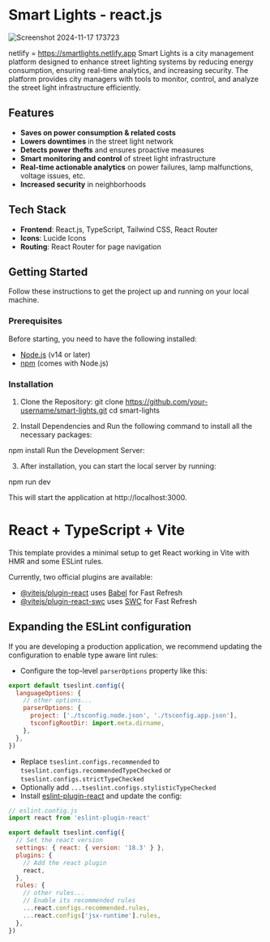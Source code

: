 # Smart Lights - react.js
![Screenshot 2024-11-17 173723](https://github.com/user-attachments/assets/c20a1d20-1bf4-4114-8d8f-7703ccbd63af)

netlify = https://smartlights.netlify.app
Smart Lights is a city management platform designed to enhance street lighting systems by reducing energy consumption, ensuring real-time analytics, and increasing security. The platform provides city managers with tools to monitor, control, and analyze the street light infrastructure efficiently.

## Features

- **Saves on power consumption & related costs**
- **Lowers downtimes** in the street light network
- **Detects power thefts** and ensures proactive measures
- **Smart monitoring and control** of street light infrastructure
- **Real-time actionable analytics** on power failures, lamp malfunctions, voltage issues, etc.
- **Increased security** in neighborhoods

## Tech Stack

- **Frontend**: React.js, TypeScript, Tailwind CSS, React Router
- **Icons**: Lucide Icons
- **Routing**: React Router for page navigation

## Getting Started

Follow these instructions to get the project up and running on your local machine.

### Prerequisites

Before starting, you need to have the following installed:

- [Node.js](https://nodejs.org/) (v14 or later)
- [npm](https://www.npmjs.com/) (comes with Node.js)

### Installation

 1. Clone the Repository:
   git clone https://github.com/your-username/smart-lights.git
   cd smart-lights

2. Install Dependencies and Run the following command to install all the necessary packages:

npm install
Run the Development Server:

3. After installation, you can start the local server by running:

npm run dev

This will start the application at http://localhost:3000.


# React + TypeScript + Vite

This template provides a minimal setup to get React working in Vite with HMR and some ESLint rules.

Currently, two official plugins are available:

- [@vitejs/plugin-react](https://github.com/vitejs/vite-plugin-react/blob/main/packages/plugin-react/README.md) uses [Babel](https://babeljs.io/) for Fast Refresh
- [@vitejs/plugin-react-swc](https://github.com/vitejs/vite-plugin-react-swc) uses [SWC](https://swc.rs/) for Fast Refresh

## Expanding the ESLint configuration

If you are developing a production application, we recommend updating the configuration to enable type aware lint rules:

- Configure the top-level `parserOptions` property like this:

```js
export default tseslint.config({
  languageOptions: {
    // other options...
    parserOptions: {
      project: ['./tsconfig.node.json', './tsconfig.app.json'],
      tsconfigRootDir: import.meta.dirname,
    },
  },
})
```

- Replace `tseslint.configs.recommended` to `tseslint.configs.recommendedTypeChecked` or `tseslint.configs.strictTypeChecked`
- Optionally add `...tseslint.configs.stylisticTypeChecked`
- Install [eslint-plugin-react](https://github.com/jsx-eslint/eslint-plugin-react) and update the config:

```js
// eslint.config.js
import react from 'eslint-plugin-react'

export default tseslint.config({
  // Set the react version
  settings: { react: { version: '18.3' } },
  plugins: {
    // Add the react plugin
    react,
  },
  rules: {
    // other rules...
    // Enable its recommended rules
    ...react.configs.recommended.rules,
    ...react.configs['jsx-runtime'].rules,
  },
})
```
